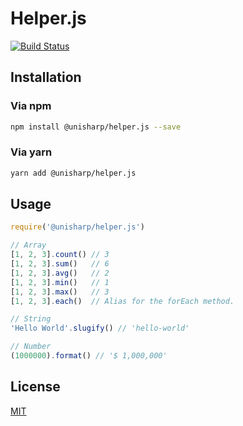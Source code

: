 # Helper.js

[![Build Status](https://travis-ci.org/UniSharp/helper.js.svg?branch=master)](https://travis-ci.org/UniSharp/helper.js)

## Installation

### Via npm

```bash
npm install @unisharp/helper.js --save
```

### Via yarn

```bash
yarn add @unisharp/helper.js
```

## Usage

```javascript
require('@unisharp/helper.js')

// Array
[1, 2, 3].count() // 3
[1, 2, 3].sum()   // 6
[1, 2, 3].avg()   // 2
[1, 2, 3].min()   // 1
[1, 2, 3].max()   // 3
[1, 2, 3].each()  // Alias for the forEach method.

// String
'Hello World'.slugify() // 'hello-world'

// Number
(1000000).format() // '$ 1,000,000'
```

## License

[MIT](https://unisharp.mit-license.org/)
